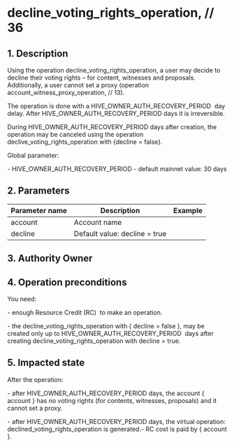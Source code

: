# decline\_voting\_rights\_operation, // 36

## 1. Description

Using the operation decline\_voting\_rights\_operation, a user may decide to decline their voting rights – for content, witnesses and proposals. Additionally, a user cannot set a proxy (operation account\_witness\_proxy\_operation, // 13).

The operation is done with a HIVE\_OWNER\_AUTH\_RECOVERY\_PERIOD  day delay. After HIVE\_OWNER\_AUTH\_RECOVERY\_PERIOD days it is irreversible.

During HIVE\_OWNER\_AUTH\_RECOVERY\_PERIOD days after creation, the operation may be canceled using the operation declive\_voting\_rights\_operation with {decline = false}.

Global parameter:

\- HIVE\_OWNER\_AUTH\_RECOVERY\_PERIOD - default mainnet value: 30 days

## 2. Parameters

| Parameter name | Description | Example |                                                                                                                              
| -------------- | ------------------------------------ | ------------ |
| account        | Account name                  |         |
| decline        | Default value: decline = true |         | 


## 3. Authority Owner

## 4. Operation preconditions

You need:   

\- enough Resource Credit (RC)  to make an operation.   

\- the decline\_voting\_rights\_operation with { decline = false }, may be created only up to HIVE\_OWNER\_AUTH\_RECOVERY\_PERIOD  days after creating decline\_voting\_rights\_operation with decline = true.

## 5. Impacted state

After the operation:   

\- after HIVE\_OWNER\_AUTH\_RECOVERY\_PERIOD days, the account { account } has no voting rights (for contents, witnesses, proposals) and it cannot set a proxy.   

\- after HIVE\_OWNER\_AUTH\_RECOVERY\_PERIOD days, the virtual operation: declined\_voting\_rights\_operation is generated.- RC cost is paid by { account }.
